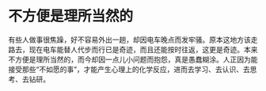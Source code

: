 # 不方便是理所当然的

有些人做事很焦躁，好不容易外出一趟，却因电车晚点而发牢骚。原本这地方该走路去，现在电车能替人代步而行已是奇迹，而且还能按时往返，这更是奇迹。本来不方便是理所当然的，而今却因一点儿小问题而抱怨，真是愚蠢糊涂。人正因为能接受那些“不如愿的事”，才能产生心理上的化学反应，进而去学习、去认识、去思考、去钻研。